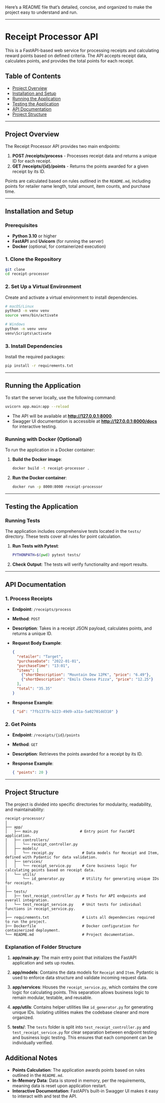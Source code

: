 Here’s a README file that’s detailed, concise, and organized to make the project easy to understand and run.

---

# Receipt Processor API

This is a FastAPI-based web service for processing receipts and calculating reward points based on defined criteria. The API accepts receipt data, calculates points, and provides the total points for each receipt.

## Table of Contents

- [Project Overview](#project-overview)
- [Installation and Setup](#installation-and-setup)
- [Running the Application](#running-the-application)
- [Testing the Application](#testing-the-application)
- [API Documentation](#api-documentation)
- [Project Structure](#project-structure)

---

## Project Overview

The Receipt Processor API provides two main endpoints:
1. **POST /receipts/process** - Processes receipt data and returns a unique ID for each receipt.
2. **GET /receipts/{id}/points** - Returns the points awarded for a given receipt by its ID.

Points are calculated based on rules outlined in the `README.md`, including points for retailer name length, total amount, item counts, and purchase time.

---

## Installation and Setup

### Prerequisites

- **Python 3.10** or higher
- **FastAPI** and **Uvicorn** (for running the server)
- **Docker** (optional, for containerized execution)

### 1. Clone the Repository

```bash
git clone 
cd receipt-processor
```

### 2. Set Up a Virtual Environment

Create and activate a virtual environment to install dependencies.

```bash
# macOS/Linux
python3 -m venv venv
source venv/bin/activate

# Windows
python -m venv venv
venv\Scripts\activate
```

### 3. Install Dependencies

Install the required packages:

```bash
pip install -r requirements.txt
```

---

## Running the Application

To start the server locally, use the following command:

```bash
uvicorn app.main:app --reload
```

- The API will be available at **http://127.0.0.1:8000**.
- Swagger UI documentation is accessible at **http://127.0.0.1:8000/docs** for interactive testing.

### Running with Docker (Optional)

To run the application in a Docker container:

1. **Build the Docker image**:

    ```bash
    docker build -t receipt-processor .
    ```

2. **Run the Docker container**:

    ```bash
    docker run -p 8000:8000 receipt-processor
    ```

---

## Testing the Application

### Running Tests

The application includes comprehensive tests located in the `tests/` directory. These tests cover all rules for point calculation.

1. **Run Tests with Pytest**:

    ```bash
    PYTHONPATH=$(pwd) pytest tests/
    ```

2. **Check Output**: The tests will verify functionality and report results.

---

## API Documentation

### 1. **Process Receipts**

- **Endpoint**: `/receipts/process`
- **Method**: `POST`
- **Description**: Takes in a receipt JSON payload, calculates points, and returns a unique ID.
- **Request Body Example**:

    ```json
    {
      "retailer": "Target",
      "purchaseDate": "2022-01-01",
      "purchaseTime": "13:01",
      "items": [
        {"shortDescription": "Mountain Dew 12PK", "price": "6.49"},
        {"shortDescription": "Emils Cheese Pizza", "price": "12.25"}
      ],
      "total": "35.35"
    }
    ```

- **Response Example**:

    ```json
    { "id": "7fb1377b-b223-49d9-a31a-5a02701dd310" }
    ```

### 2. **Get Points**

- **Endpoint**: `/receipts/{id}/points`
- **Method**: `GET`
- **Description**: Retrieves the points awarded for a receipt by its ID.
- **Response Example**:

    ```json
    { "points": 20 }
    ```

---

## Project Structure

The project is divided into specific directories for modularity, readability, and maintainability:

```plaintext
receipt-processor/
│
├── app/
│   ├── main.py                   # Entry point for FastAPI application.
|   ├── controllers/
│   │   └── receipt_controller.py  
│   ├── models/
│   │   └── receipt.py             # Data models for Receipt and Item, defined with Pydantic for data validation.
│   ├── services/
│   │   └── receipt_service.py     # Core business logic for calculating points based on receipt data.
│   └── utils/
│       └── id_generator.py        # Utility for generating unique IDs for receipts.
│
├── tests/
│   ├── test_receipt_controller.py # Tests for API endpoints and overall integration.
│   └── test_receipt_service.py    # Unit tests for individual functions in receipt_service.py.
│
├── requirements.txt               # Lists all dependencies required to run the project.
├── Dockerfile                     # Docker configuration for containerized deployment.
└── README.md                      # Project documentation.
```

### Explanation of Folder Structure

1. **app/main.py**: The main entry point that initializes the FastAPI application and sets up routes.
  
2. **app/models**: Contains the data models for `Receipt` and `Item`. Pydantic is used to enforce data structure and validate incoming request data.

3. **app/services**: Houses the `receipt_service.py`, which contains the core logic for calculating points. This separation allows business logic to remain modular, testable, and reusable.

4. **app/utils**: Contains helper utilities like `id_generator.py` for generating unique IDs. Isolating utilities makes the codebase cleaner and more organized.

5. **tests/**: The `tests` folder is split into `test_receipt_controller.py` and `test_receipt_service.py` for clear separation between endpoint testing and business logic testing. This ensures that each component can be individually verified.

## Additional Notes

- **Points Calculation**: The application awards points based on rules outlined in the `README.md`.
- **In-Memory Data**: Data is stored in memory, per the requirements, meaning data is reset upon application restart.
- **Interactive Documentation**: FastAPI’s built-in Swagger UI makes it easy to interact with and test the API.

